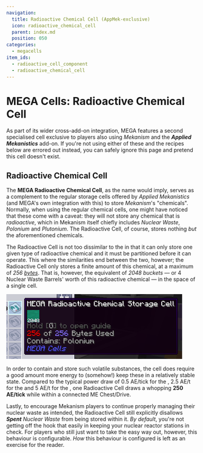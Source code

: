 ```yaml
---
navigation:
  title: Radioactive Chemical Cell (AppMek-exclusive)
  icon: radioactive_chemical_cell
  parent: index.md
  position: 050
categories:
  - megacells
item_ids:
  - radioactive_cell_component
  - radioactive_chemical_cell
---
```


# MEGA Cells: Radioactive Chemical Cell

As part of its wider cross-add-on integration, MEGA features a second specialised cell exclusive to players also using
*Mekanism* and the ***Applied Mekanistics*** add-on. If you're not using either of these and the recipes below are
errored out instead, you can safely ignore this page and pretend this cell doesn't exist.

## Radioactive Chemical Cell

<Row>
  <ItemImage id="radioactive_cell_component" scale="3" />
  <ItemImage id="radioactive_chemical_cell" scale="3" />
</Row>

The **MEGA Radioactive Chemical Cell**, as the name would imply, serves as a complement to the regular storage cells
offered by *Applied Mekanistics* (and MEGA's own integration with this) to store *Mekanism*'s "chemicals". Normally,
when using the regular chemical cells, one might have noticed that these come with a caveat: they will not store any
chemical that is *radioactive*, which in Mekanism itself chiefly includes *Nuclear Waste*, *Polonium* and *Plutonium*.
The Radioactive Cell, of course, stores nothing *but* the aforementioned chemicals.

<Row>
  <RecipeFor id="radioactive_cell_component" />
  <RecipeFor id="radioactive_chemical_cell" />
</Row>

The Radioactive Cell is not too dissimilar to the <ItemLink id="megacells:bulk_item_cell" /> in that it can only store
one given type of radioactive chemical and it must be partitioned before it can operate. This where the similarities end
between the two, however; the Radioactive Cell only stores a finite amount of this chemical, at a maximum of *256
[bytes](ae2:ae2-mechanics/bytes-and-types.md)*. That is, however, the equivalent of *2048 buckets* — or 4 Nuclear Waste
Barrels' worth of this radioactive chemical — in the space of a single cell.

![Radioactive Cell with polonium](assets/diagrams/radioactive_cell.png)

In order to contain and store such volatile substances, the cell does require a good amount more energy to (somehow!)
keep these in a relatively stable state. Compared to the typical power draw of 0.5 AE/tick for the
<ItemLink id="ae2:item_storage_cell_1k" />, 2.5 AE/t for the <ItemLink id="ae2:item_storage_cell_256k" /> and 5 AE/t
for the <ItemLink id="megacells:item_storage_cell_256m" />, one Radioactive Cell draws a whopping **250 AE/tick** while
within a connected ME Chest/Drive.

Lastly, to encourage Mekanism players to continue properly managing their nuclear waste as intended, the Radioactive
Cell still explicitly disallows ***Spent** Nuclear Waste* from being stored within it. *By default*, you're not getting
off the hook that easily in keeping your nuclear reactor stations in check. For players who still just want to take the
easy way out, however, this behaviour is configurable. *How* this behaviour is configured is left as an exercise for the
reader.
